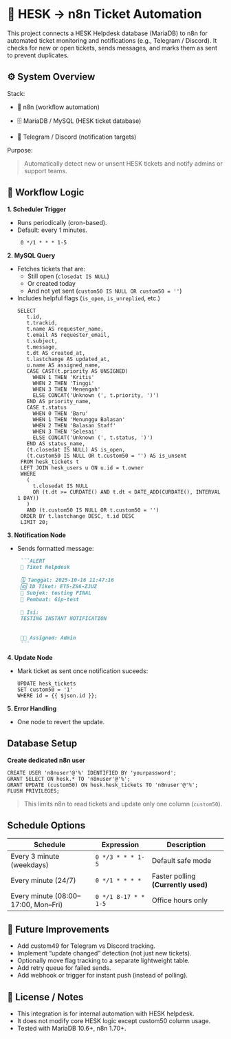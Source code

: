 # 🧾 HESK → n8n Ticket Automation

This project connects a HESK Helpdesk database (MariaDB) to n8n for automated ticket monitoring and notifications (e.g., Telegram / Discord).
It checks for new or open tickets, sends messages, and marks them as sent to prevent duplicates.

## ⚙️ System Overview

Stack:

- 🧩 n8n (workflow automation)

- 🗄️ MariaDB / MySQL (HESK ticket database)

- 🔔 Telegram / Discord (notification targets)

Purpose:

> Automatically detect new or unsent HESK tickets and notify admins or support teams.

## 🧠 Workflow Logic

**1. Scheduler Trigger**
   - Runs periodically (cron-based).
   - Default: every 1 minutes.
     ```cron
      0 */1 * * * 1-5
     ```
**2. MySQL Query**
   - Fetches tickets that are:
     - Still open (`closedat IS NULL`)
     - Or created today
     - And not yet sent (`custom50 IS NULL OR custom50 = ''`)
   - Includes helpful flags (`is_open`, `is_unreplied`, etc.)
     ```mysql
     SELECT
        t.id,
        t.trackid,
        t.name AS requester_name,
        t.email AS requester_email,
        t.subject,
        t.message,
        t.dt AS created_at,
        t.lastchange AS updated_at,
        u.name AS assigned_name,
        CASE CAST(t.priority AS UNSIGNED)
          WHEN 1 THEN 'Kritis'
          WHEN 2 THEN 'Tinggi'
          WHEN 3 THEN 'Menengah'
          ELSE CONCAT('Unknown (', t.priority, ')')
        END AS priority_name,
        CASE t.status
          WHEN 0 THEN 'Baru'
          WHEN 1 THEN 'Menunggu Balasan'
          WHEN 2 THEN 'Balasan Staff'
          WHEN 3 THEN 'Selesai'
          ELSE CONCAT('Unknown (', t.status, ')')
        END AS status_name,
        (t.closedat IS NULL) AS is_open,
        (t.custom50 IS NULL OR t.custom50 = '') AS is_unsent
      FROM hesk_tickets t
      LEFT JOIN hesk_users u ON u.id = t.owner
      WHERE
        (
          t.closedat IS NULL
          OR (t.dt >= CURDATE() AND t.dt < DATE_ADD(CURDATE(), INTERVAL 1 DAY))
        )
        AND (t.custom50 IS NULL OR t.custom50 = '')
      ORDER BY t.lastchange DESC, t.id DESC
      LIMIT 20;      
     ```
**3. Notification Node**
   - Sends formatted message:
      
        ```markdown
         ```ALERT
         🎫 Tiket Helpdesk
         
         🗓️ Tanggal: 2025-10-16 11:47:16
         🆔 ID Tiket: ET5-ZS6-ZJUZ
         🧾 Subjek: testing FINAL
         👤 Pembuat: Gip-test
         
         📩 Isi:
         TESTING INSTANT NOTIFICATION
         
         
         👨‍💻 Assigned: Admin
         ```
        ```
**4. Update Node**
  - Mark ticket as sent once notification suceeds:
    ```mysql
    UPDATE hesk_tickets
    SET custom50 = '1'
    WHERE id = {{ $json.id }};
    ```
**5. Error Handling**
  - One node to revert the update.

## Database Setup
**Create dedicated n8n user**
```mysql
CREATE USER 'n8nuser'@'%' IDENTIFIED BY 'yourpassword';
GRANT SELECT ON hesk.* TO 'n8nuser'@'%';
GRANT UPDATE (custom50) ON hesk.hesk_tickets TO 'n8nuser'@'%';
FLUSH PRIVILEGES;
```
>This limits n8n to read tickets and update only one column (`custom50`).

## Schedule Options
| Schedule                            | Expression           | Description                          |
|-------------------------------------|----------------------|--------------------------------------|
| Every 3 minute (weekdays)           | `0 */3 * * * 1-5`    | Default safe mode                    |
| Every minute (24/7)                 | `0 */1 * * * *`      | Faster polling **(Currently used)** |
| Every minute (08:00–17:00, Mon–Fri) | `0 */1 8-17 * * 1-5` | Office hours only                    |

## 🚀 Future Improvements
- Add custom49 for Telegram vs Discord tracking.
- Implement “update changed” detection (not just new tickets).
- Optionally move flag tracking to a separate lightweight table.
- Add retry queue for failed sends.
- Add webhook or trigger for instant push (instead of polling).

## 🧾 License / Notes
- This integration is for internal automation with HESK helpdesk.
- It does not modify core HESK logic except custom50 column usage.
- Tested with MariaDB 10.6+, n8n 1.70+.
